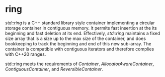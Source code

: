 # ring
*std::ring* is a C++ standard library style container implementing a circular storage container in contiguous memory. It permits fast insertion at the its beginning and fast deletion at its end.
Effectively, *std::ring* maintains a fixed size array that is a size up to the max size of the container, and does bookkeeping to track the beginning and end of this new sub-array.
The container is compatible with contiguous iterators and therefore complies with C++20 ranges. 

std::ring meets the requirements of *Container*, *AllocatorAwareContainer*, *ContiguousContainer*, and *ReversibleContainer*. 
